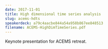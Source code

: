 ```yaml
---
date: 2017-11-01
title: High dimensional time series analysis
slug: acems-hdts
speakerdeck: a79c4aacbe844a54a958b867ee848513
filename: ACEMS-HighDimTimeSeries.pdf
---
```


Keynote presentation for ACEMS retreat.


